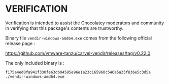 ﻿
# VERIFICATION

Verification is intended to assist the Chocolatey moderators and community
in verifying that this package's contents are trustworthy.

Binary file `vendir-windows-amd64.exe` comes from the following official release page :

https://github.com/vmware-tanzu/carvel-vendir/releases/tag/v0.22.0

The only included binary is :

```
f175a4ed0fa941f330fe63db04585e96e1a23c165960c546a5a33f836e5c3d5a    ./vendir-windows-amd64.exe
```

